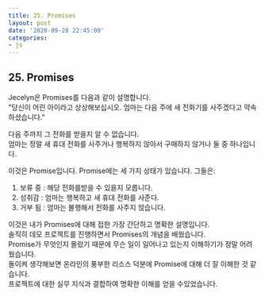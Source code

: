 ```yaml
---
title: 25. Promises
layout: post
date: '2020-09-28 22:45:00'
categories:
- js
---
```


## 25. Promises

Jecelyn은 Promises를 다음과 같이 설명합니다.  
"당신이 어린 아이라고 상상해보십시오. 엄마는 다음 주에 새 전화기를 사주겠다고 약속하셨습니다."

다음 주까지 그 전화를 받을지 알 수 없습니다.  
엄마는 정말 새 휴대 전화를 사주거나 행복하지 않아서 구매하지 않거나 둘 중 하나입니다.  

이것은 Promise입니다. Promise에는 세 가지 상태가 있습니다. 그들은:

1. 보류 중 : 해당 전화를받을 수 있을지 모릅니다.
2. 성취감 : 엄마는 행복하고 새 휴대 전화를 사준다.
3. 거부 됨 : 엄마는 불행해서 전화를 사주지 않습니다.

이것은 내가 Promises에 대해 접한 가장 간단하고 명확한 설명입니다.  
솔직히 데모 프로젝트를 진행하면서 Promises의 개념을 배웠습니다.  
Promise가 무엇인지 몰랐기 때문에 무슨 일이 일어나고 있는지 이해하기가 정말 어려웠습니다.  
돌이켜 생각해보면 온라인의 풍부한 리소스 덕분에 Promise에 대해 더 잘 이해한 것 같습니다.  
프로젝트에 대한 실무 지식과 결합하여 명확한 이해를 얻을 수있었습니다.
